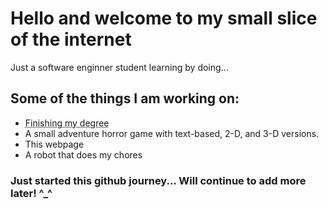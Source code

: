 <!doctype html>

<html lang="en">
<head>
  <meta charset="utf-8">
  <meta name="viewport" content="width=device-width, initial-scale=1">

  <title>A Small Introduction</title>
  

<body>
  <!-- content here... -->

<h1>Hello and welcome to my small slice of the internet</h1>
<p>Just a software enginner student learning by doing... </p>

<h2>Some of the things I am working on:</h2>

<ul>
<li><abbr title="So I can make the mulah!">Finishing my degree</abbr></li>
<li>A small adventure horror game with text-based, 2-D, and 3-D versions.</li>
<li>This webpage</li>
<li>A robot that does my chores</li>
</ul>
  <script src="js/scripts.js"></script>
</body>
</html>
<h3>Just started this github journey... Will continue to add more later! ^_^</h3>

<!---
gfiddle/gfiddle is a ✨ special ✨ repository because its `README.md` (this file) appears on your GitHub profile.
You can click the Preview link to take a look at your changes.
--->
